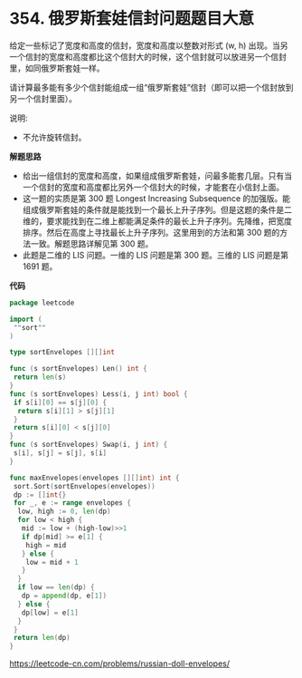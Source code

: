 # 354. 俄罗斯套娃信封问题**题目大意**  

给定一些标记了宽度和高度的信封，宽度和高度以整数对形式 (w, h) 出现。当另一个信封的宽度和高度都比这个信封大的时候，这个信封就可以放进另一个信封里，如同俄罗斯套娃一样。

请计算最多能有多少个信封能组成一组“俄罗斯套娃”信封（即可以把一个信封放到另一个信封里面）。

说明:

- 不允许旋转信封。

**解题思路**  

- 给出一组信封的宽度和高度，如果组成俄罗斯套娃，问最多能套几层。只有当一个信封的宽度和高度都比另外一个信封大的时候，才能套在小信封上面。
- 这一题的实质是第 300 题 Longest Increasing Subsequence 的加强版。能组成俄罗斯套娃的条件就是能找到一个最长上升子序列。但是这题的条件是二维的，要求能找到在二维上都能满足条件的最长上升子序列。先降维，把宽度排序。然后在高度上寻找最长上升子序列。这里用到的方法和第 300 题的方法一致。解题思路详解见第 300 题。
- 此题是二维的 LIS 问题。一维的 LIS 问题是第 300 题。三维的 LIS 问题是第 1691 题。

**代码**  

```go
package leetcode

import (
 ""sort""
)

type sortEnvelopes [][]int

func (s sortEnvelopes) Len() int {
 return len(s)
}
func (s sortEnvelopes) Less(i, j int) bool {
 if s[i][0] == s[j][0] {
  return s[i][1] > s[j][1]
 }
 return s[i][0] < s[j][0]
}
func (s sortEnvelopes) Swap(i, j int) {
 s[i], s[j] = s[j], s[i]
}

func maxEnvelopes(envelopes [][]int) int {
 sort.Sort(sortEnvelopes(envelopes))
 dp := []int{}
 for _, e := range envelopes {
  low, high := 0, len(dp)
  for low < high {
   mid := low + (high-low)>>1
   if dp[mid] >= e[1] {
    high = mid
   } else {
    low = mid + 1
   }
  }
  if low == len(dp) {
   dp = append(dp, e[1])
  } else {
   dp[low] = e[1]
  }
 }
 return len(dp)
}
```

https://leetcode-cn.com/problems/russian-doll-envelopes/